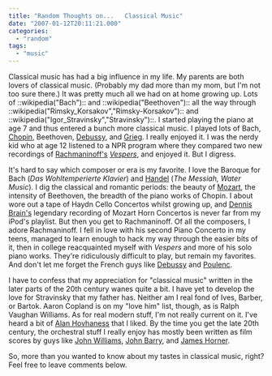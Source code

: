 ```yaml
---
title: "Random Thoughts on...   Classical Music"
date: "2007-01-12T20:11:21.000"
categories: 
  - "random"
tags: 
  - "music"
---
```


Classical music has had a big influence in my life. My parents are both lovers of classical music. (Probably my dad more than my mom, but I'm not too sure there.) It was pretty much all we had on at home growing up. Lots of ::wikipedia("Bach"):: and ::wikipedia("Beethoven"):: all the way through ::wikipedia("Rimsky\_Korsakov","Rimsky-Korsakov"):: and ::wikipedia("Igor\_Stravinsky","Stravinsky")::. I started playing the piano at age 7 and thus entered a bunch more classical music. I played lots of Bach, [Chopin](http://en.wikipedia.org/wiki/Frederic_Chopin), Beethoven, [Debussy](http://en.wikipedia.org/wiki/Claude_Debussy), and [Grieg](http://en.wikipedia.org/wiki/Edvard_Grieg). I really enjoyed it. I was the nerdy kid who at age 12 listened to a NPR program where they compared two new recordings of [Rachmaninoff's](http://en.wikipedia.org/wiki/Sergei_Rachmaninoff) _[Vespers](http://en.wikipedia.org/wiki/All-Night_Vigil)_, and enjoyed it. But I digress.

It's hard to say which composer or era is my favorite. I love the Baroque for Bach (_Das Wohltemperierte Klavier_) and [Handel](http://en.wikipedia.org/wiki/George_Handel) (_The Messiah, Water Music_). I dig the classical and romantic periods: the beauty of [Mozart](http://en.wikipedia.org/wiki/Mozart), the intensity of Beethoven, the breadth of the piano works of Chopin. I about wore out a tape of Haydn Cello Concertos whilst growing up, and [Dennis Brain's](http://en.wikipedia.org/wiki/Dennis_Brain) legendary recording of Mozart Horn Concertos is never far from my iPod's playlist. But then you get to Rachmaninoff. Of all the composers, I adore Rachmaninoff. I fell in love with his second Piano Concerto in my teens, managed to learn enough to hack my way through the easier bits of it, then in college reacquainted myself with _Vespers_ and more of his solo piano works. They're ridiculously difficult to play, but remain my favorites. And don't let me forget the French guys like [Debussy](http://en.wikipedia.org/wiki/Claude_Debussy) and [Poulenc](http://en.wikipedia.org/wiki/Poulenc).

I have to confess that my appreciation for "classical music" written in the later parts of the 20th century wanes quite a bit. I have yet to develop the love for Stravinsky that my father has. Neither am I real fond of Ives, Barber, or Bartok. Aaron Copland is on my "love him" list, though, as is Ralph Vaughan Williams. As for real modern stuff, I'm not really current on it. I've heard a bit of [Alan Hovhaness](http://en.wikipedia.org/wiki/Alan_Hovhaness) that I liked. By the time you get the late 20th century, the orchestral stuff I really enjoy has mostly been written as film scores by guys like [John Williams](http://en.wikipedia.org/wiki/John_Williams), [John Barry](http://en.wikipedia.org/wiki/John_Barry_%28composer%29), and [James Horner](http://en.wikipedia.org/wiki/James_Horner).

So, more than you wanted to know about my tastes in classical music, right? Feel free to leave comments below.
